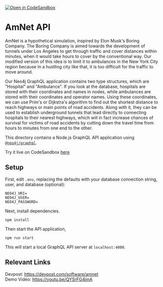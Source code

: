 [![Open in CodeSandbox](https://img.shields.io/badge/Open%20in-CodeSandbox-blue?style=flat-square&logo=codesandbox)](https://codesandbox.io/s/boring-moon-oet64?file=/schema.graphql)

# AmNet API

AmNet is a hypothetical simulation, inspired by Elon Musk's Boring Company. The Boring Company is aimed towards the development of tunnels under Los Angeles to get through traffic and cover distances within minutes, when it would take hours to cover by the conventional way. Our modified version of this idea is to limit it to ambulances in the New York City region because in a hustling city like that, it is too difficult for the traffic to move around.

Our Neo4j GraphQL application contains two type structures, which are "Hospital" and "Ambulance". If you look at the database, hospitals are stored with their coordinates and names in nodes, while ambulances are stored with their coordinates and operator names. Using these coordinates, we can use Prim's or Dijkstra's algorithm to find out the shortest distance to reach highways or main points of road accidents. Along with it, they can be used to establish underground tunnels that lead directly to connecting hospitals to their nearest highways, which will in fact increase chances of survival for victims of road accidents by cutting down the travel time from hours to minutes from one end to the other.


This directory contains a Node.js GraphQL API application using [`@neo4j/graphql`](https://www.npmjs.com/package/@neo4j/graphql).

Try it live on CodeSandbox [here](https://codesandbox.io/s/boring-moon-oet64?file=/schema.graphql)

## Setup

First, edit `.env`, replacing the defaults with your database connection string, user, and database (optional):

```
NEO4J_URI=
NEO4J_USER=
NEO4J_PASSWORD=
```

Next, install dependencies.

```
npm install
```

Then start the API application,

```
npm run start
```

This will start a local GraphQL API server at `localhost:4000`.

## Relevant Links
Devpost: https://devpost.com/software/amnet<br>
Demo Video: https://youtu.be/QYSrFG4iinA
